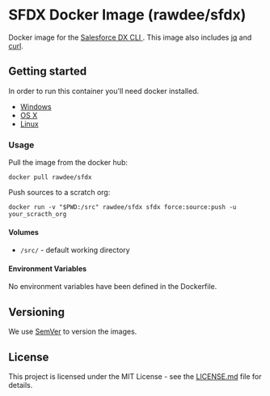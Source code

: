 # SFDX Docker Image (rawdee/sfdx)

Docker image for the [Salesforce DX CLI ](https://developer.salesforce.com/tools/sfdxcli).
This image also includes [jq](https://stedolan.github.io/jq/) and [curl](https://curl.haxx.se/).


## Getting started

In order to run this container you'll need docker installed.

 - [Windows](https://docs.docker.com/windows/started)
 - [OS X](https://docs.docker.com/mac/started/)
 - [Linux](https://docs.docker.com/linux/started/)


### Usage

Pull the image from the docker hub:

`docker pull rawdee/sfdx`

Push sources to a scratch org:

`docker run -v "$PWD:/src" rawdee/sfdx sfdx force:source:push -u your_scracth_org`


#### Volumes

  - `/src/` - default working directory


#### Environment Variables

No environment variables have been defined in the Dockerfile.


## Versioning

We use [SemVer](https://semver.org/) to version the images.


## License

This project is licensed under the MIT License - see the [LICENSE.md](LICENSE.md) file for details.
